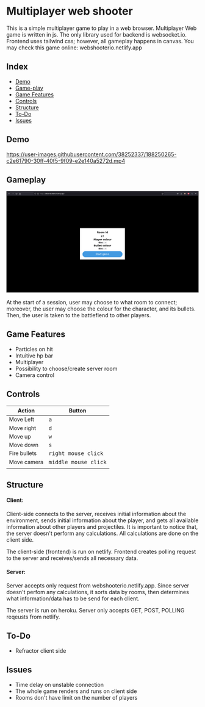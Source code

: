 # Multiplayer web shooter

This is a simple multiplayer game to play in a web browser. Multiplayer Web game is written in js. The only library used for backend is websocket.io. Frontend uses tailwind css; however, all gameplay happens in canvas. You may check this game online: webshooterio.netlify.app

## Index
   - [Demo](#Demo "Goto Demo")
   - [Game-play](#Game-play "Goto Game-play")
   - [Game Features](#Game-Features "Goto Game-Features")
   - [Controls](#Controls "Goto Controls")
   - [Structure](#Structure "Goto Structure")
   - [To-Do](#To-Do "Goto To-Do")
   - [Issues](#Issues "Goto Issues")

## Demo
https://user-images.githubusercontent.com/38252337/188250265-c2e61790-30ff-40f5-9f09-e2e140a5272d.mp4

## Gameplay

![alt text](https://github.com/DZykov/MultiplayerWebGame/blob/master/img/start_screen.png)

At the start of a session, user may choose to what room to connect; moreover, the user may choose the colour for the character, and its bullets. Then, the user is taken to the battlefiend to other players.

## Game Features

- Particles on hit
- Intuitive hp bar
- Multiplayer
- Possibility to choose/create server room
- Camera control

## Controls
| Action       | Button                            |
|--------------|-----------------------------------|
| Move Left    | <kbd>a</kbd>                      |
| Move right   | <kbd>d</kbd>                      |
| Move up      | <kbd>w</kbd>                      |
| Move down    | <kbd>s</kbd>                      |
| Fire bullets | <kbd>right mouse click</kbd>      |
| Move camera  | <kbd>middle mouse click</kbd>     |
|              |                                   |

## Structure

#### Client:
Client-side connects to the server, receives initial information about the environment, sends initial information about the player, and gets all available information about other players and projectiles. It is important to notice that, the server doesn't perform any calculations. All calculations are done on the client side.

The client-side (frontend) is run on netlify. Frontend creates polling request to the server and receives/sends all necessary data.

#### Server:
Server accepts only request from webshooterio.netlify.app. Since server doesn't perfom any calculations, it sorts data by rooms, then determines what information/data has to be send for each client.

The server is run on heroku. Server only accepts GET, POST, POLLING reqeusts from netlify.

## To-Do
- Refractor client side

## Issues
- Time delay on unstable connection
- The whole game renders and runs on client side
- Rooms don't have limit on the number of players